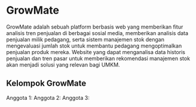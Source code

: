 # GrowMate
GrowMate adalah sebuah platform berbasis web yang memberikan fitur analisis tren penjualan di berbagai sosial media, memberikan analisis data penjualan milik pedagang, serta sistem manajemen stok dengan mengevaluasi jumlah stok untuk membantu pedagang mengoptimalkan penjualan produk mereka. Website yang dapat menganalisa data historis penjualan dan tren pasar untuk memberikan rekomendasi manajemen stok akan menjadi solusi yang relevan bagi UMKM.

## Kelompok GrowMate
Anggota 1:
Anggota 2:
Anggota 3:
